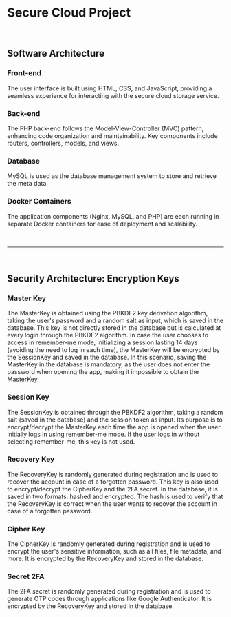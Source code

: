 # Secure Cloud Project

<br />

## Software Architecture

### Front-end 
The user interface is built using HTML, CSS, and JavaScript, providing a seamless experience for interacting with the secure cloud storage service.

### Back-end
The PHP back-end follows the Model-View-Controller (MVC) pattern, enhancing code organization and maintainability. Key components include routers, controllers, models, and views.

### Database 
MySQL is used as the database management system to store and retrieve the meta data.

### Docker Containers 
The application components (Nginx, MySQL, and PHP) are each running in separate Docker containers for ease of deployment and scalability.

<br />
<hr>
<br />

## Security Architecture: Encryption Keys

### Master Key

The MasterKey is obtained using the PBKDF2 key derivation algorithm, taking the user's password and a random salt as input, which is saved in the database. 
This key is not directly stored in the database but is calculated at every login through the PBKDF2 algorithm. In case the user chooses to access in 
remember-me mode, initializing a session lasting 14 days (avoiding the need to log in each time), the MasterKey will be encrypted by the SessionKey and 
saved in the database. In this scenario, saving the MasterKey in the database is mandatory, as the user does not enter the password when opening the app, 
making it impossible to obtain the MasterKey.

### Session Key

The SessionKey is obtained through the PBKDF2 algorithm, taking a random salt (saved in the database) and the session token as input. Its purpose is to 
encrypt/decrypt the MasterKey each time the app is opened when the user initially logs in using remember-me mode. If the user logs in without selecting 
remember-me, this key is not used.

### Recovery Key

The RecoveryKey is randomly generated during registration and is used to recover the account in case of a forgotten password. This key is also used to 
encrypt/decrypt the CipherKey and the 2FA secret. In the database, it is saved in two formats: hashed and encrypted. The hash is used to verify that 
the RecoveryKey is correct when the user wants to recover the account in case of a forgotten password.

### Cipher Key

The CipherKey is randomly generated during registration and is used to encrypt the user's sensitive information, such as all files, file metadata, 
and more. It is encrypted by the RecoveryKey and stored in the database.

### Secret 2FA

The 2FA secret is randomly generated during registration and is used to generate OTP codes through applications like Google Authenticator. It is encrypted 
by the RecoveryKey and stored in the database.

<br />
